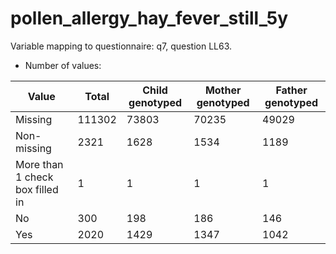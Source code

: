 # pollen_allergy_hay_fever_still_5y
Variable mapping to questionnaire: q7, question LL63.
- Number of values:

| Value | Total | Child genotyped | Mother genotyped | Father genotyped |
| ----- | ----- | --------------- | ---------------- | ---------------- |
| Missing | 111302 | 73803 | 70235 | 49029 |
| Non-missing | 2321 | 1628 | 1534 | 1189 |
| More than 1 check box filled in | 1 | 1 | 1 |1 |
| No | 300 | 198 | 186 |146 |
| Yes | 2020 | 1429 | 1347 |1042 |



